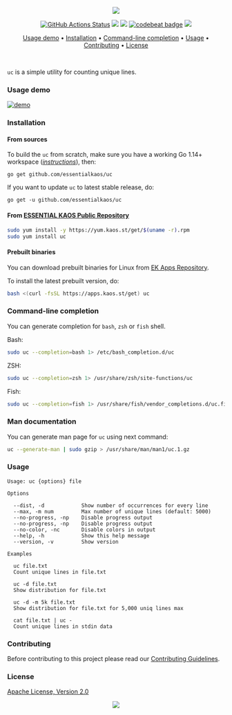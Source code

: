 <p align="center"><a href="#readme"><img src="https://gh.kaos.st/uc.svg"/></a></p>

<p align="center">
  <a href="https://github.com/essentialkaos/uc/actions"><img src="https://github.com/essentialkaos/uc/workflows/CI/badge.svg" alt="GitHub Actions Status" /></a>
  <a href="https://github.com/essentialkaos/uc/actions?query=workflow%3ACodeQL"><img src="https://github.com/essentialkaos/uc/workflows/CodeQL/badge.svg" /></a>
  <a href="https://goreportcard.com/report/github.com/essentialkaos/uc"><img src="https://goreportcard.com/badge/github.com/essentialkaos/uc"></a>
  <a href="https://codebeat.co/projects/github-com-essentialkaos-uc-master"><img alt="codebeat badge" src="https://codebeat.co/badges/fd8a50fa-575c-47ba-8c67-1dd2f3b437f7" /></a>
  <a href="#license"><img src="https://gh.kaos.st/apache2.svg"></a>
</p>

<p align="center"><a href="#usage-demo">Usage demo</a> • <a href="#installation">Installation</a> • <a href="#command-line-completion">Command-line completion</a> • <a href="#usage">Usage</a> • <a href="#contributing">Contributing</a> • <a href="#license">License</a></p>

<br/>

`uc` is a simple utility for counting unique lines.

### Usage demo

[![demo](https://gh.kaos.st/uc-001.gif)](#usage-demo)

### Installation

#### From sources

To build the `uc` from scratch, make sure you have a working Go 1.14+ workspace (_[instructions](https://golang.org/doc/install)_), then:

```
go get github.com/essentialkaos/uc
```

If you want to update `uc` to latest stable release, do:

```
go get -u github.com/essentialkaos/uc
```

#### From [ESSENTIAL KAOS Public Repository](https://yum.kaos.st)

```bash
sudo yum install -y https://yum.kaos.st/get/$(uname -r).rpm
sudo yum install uc
```

#### Prebuilt binaries

You can download prebuilt binaries for Linux from [EK Apps Repository](https://apps.kaos.st/uc/latest).

To install the latest prebuilt version, do:

```bash
bash <(curl -fsSL https://apps.kaos.st/get) uc
```

### Command-line completion

You can generate completion for `bash`, `zsh` or `fish` shell.

Bash:
```bash
sudo uc --completion=bash 1> /etc/bash_completion.d/uc
```


ZSH:
```bash
sudo uc --completion=zsh 1> /usr/share/zsh/site-functions/uc
```


Fish:
```bash
sudo uc --completion=fish 1> /usr/share/fish/vendor_completions.d/uc.fish
```

### Man documentation

You can generate man page for `uc` using next command:

```bash
uc --generate-man | sudo gzip > /usr/share/man/man1/uc.1.gz
```

### Usage

```
Usage: uc {options} file

Options

  --dist, -d            Show number of occurrences for every line
  --max, -m num         Max number of unique lines (default: 5000)
  --no-progress, -np    Disable progress output
  --no-progress, -np    Disable progress output
  --no-color, -nc       Disable colors in output
  --help, -h            Show this help message
  --version, -v         Show version

Examples

  uc file.txt
  Count unique lines in file.txt

  uc -d file.txt
  Show distribution for file.txt

  uc -d -m 5k file.txt
  Show distribution for file.txt for 5,000 uniq lines max

  cat file.txt | uc -
  Count unique lines in stdin data

```

### Contributing

Before contributing to this project please read our [Contributing Guidelines](https://github.com/essentialkaos/contributing-guidelines#contributing-guidelines).

### License

[Apache License, Version 2.0](https://www.apache.org/licenses/LICENSE-2.0)

<p align="center"><a href="https://essentialkaos.com"><img src="https://gh.kaos.st/ekgh.svg"/></a></p>